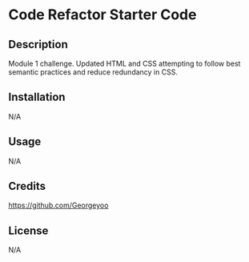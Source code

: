# Code Refactor Starter Code

## Description 
Module 1 challenge. Updated HTML and CSS attempting to follow best semantic practices and reduce redundancy in CSS.

## Installation
N/A

## Usage
N/A

## Credits

https://github.com/Georgeyoo

## License

N/A
